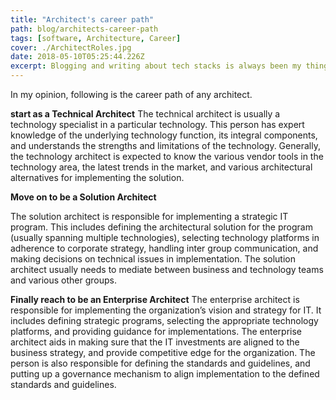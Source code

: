 ```yaml
---
title: "Architect's career path"
path: blog/architects-career-path
tags: [software, Architecture, Career]
cover: ./ArchitectRoles.jpg
date: 2018-05-10T05:25:44.226Z
excerpt: Blogging and writing about tech stacks is always been my thing. career path of any architect
---
```


In my opinion, following is the career path of any architect.

**start as a Technical Architect**
The technical architect is usually a technology specialist in a particular technology. This person has expert knowledge of the underlying technology function, its integral components, and understands the strengths and limitations of the technology. Generally, the technology architect is expected to know the various vendor tools in the technology area, the latest trends in the market, and various architectural alternatives for implementing the solution.

**Move on to be a Solution Architect**

The solution architect is responsible for implementing a strategic IT program. This includes defining the architectural solution for the program (usually spanning multiple technologies), selecting technology platforms in adherence to corporate strategy, handling inter group communication, and making decisions on technical issues in implementation. The solution architect usually needs to mediate between business and technology teams and various other groups.

**Finally reach to be an Enterprise Architect**
The enterprise architect is responsible for implementing the organization’s vision and strategy for IT. It includes defining strategic programs, selecting the appropriate technology platforms, and providing guidance for implementations. The enterprise architect aids in making sure that the IT investments are aligned to the business strategy, and provide competitive edge for the organization. The person is also responsible for defining the standards and guidelines, and putting up a governance mechanism to align implementation to the defined standards and guidelines.
